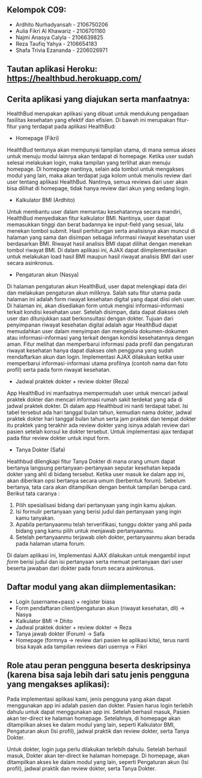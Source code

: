 ## Kelompok C09:
* Ardhito Nurhadyansah - 2106750206
* Aulia Fikri Al Khawariz - 2106701160
* Najmi Anasya Calyla - 2106639825
* Reza Taufiq Yahya - 2106654183
* Shafa Trivia Ezananda - 2206026971

## Tautan aplikasi Heroku: https://healthbud.herokuapp.com/

## Cerita aplikasi yang diajukan serta manfaatnya:

HealthBud merupakan aplikasi yang dibuat untuk mendukung pengadaan fasilitas kesehatan yang efektif dan efisien. Di bawah ini merupakan fitur-fitur yang terdapat pada aplikasi HealthBud:

- Homepage (Fikri)

HealthBud tentunya akan mempunyai tampilan utama, di mana  semua akses untuk menuju modul lainnya akan terdapat di homepage. Ketika user sudah selesai melakukan login, maka tampilan yang terlihat akan menuju homepage. Di homepage nantinya, selain ada tombol untuk mengakses modul yang lain, maka akan terdapat juga kolom untuk menulis review dari user tentang aplikasi HealthBud. Nantinya, semua reviews dari user akan bisa dilihat di homepage, tidak hanya review dari akun yang sedang login.

- Kalkulator BMI (Ardhito)

Untuk membantu user dalam memantau kesehatannya secara mandiri, HealthBud menyediakan fitur kalkulator BMI. Nantinya, user dapat memasukkan tinggi dan berat badannya ke input-field yang sesuai, lalu menekan tombol submit. Hasil perhitungan serta analisisnya akan muncul di halaman yang sama dan disimpan sebagai informasi riwayat kesehatan user berdasarkan BMI. Riwayat hasil analisis BMI dapat dilihat dengan menekan tombol riwayat BMI. Di dalam aplikasi ini, AJAX dapat diimplementasikan untuk melakukan load hasil BMI maupun hasil riwayat analisis BMI dari user secara asinkronus.

- Pengaturan akun (Nasya)

Di halaman pengaturan akun HealthBud, user dapat melengkapi data diri dan melakukan pengaturan akun miliknya. Salah satu fitur utama pada halaman ini adalah form riwayat kesehatan digital yang dapat diisi oleh user. Di halaman ini, akan disediakan form untuk mengisi informasi-informasi terkait kondisi kesehatan user. Setelah disimpan, data dapat diakses oleh user dan ditunjukkan saat berkonsultasi dengan dokter. Tujuan dari penyimpanan riwayat kesehatan digital adalah agar HealthBud dapat memudahkan user dalam menyimpan dan mengelola dokumen-dokumen atau informasi-informasi yang terkait dengan kondisi kesehatannya dengan aman. Fitur melihat dan memperbarui informasi pada profil dan pengaturan riwayat kesehatan hanya dapat diakses oleh pengguna yang sudah mendaftarkan akun dan login. Implementasi AJAX dilakukan ketika user memperbarui informasi-informasi utama profilnya (contoh nama dan foto profil) serta pada form riwayat kesehatan. 

- Jadwal praktek dokter + review dokter (Reza)

App HealthBud ini manfaatnya mempermudah user untuk mencari jadwal praktek dokter dan mencari informasi rumah sakit terdekat yang ada di jadwal praktek dokter. Di dalam app Healthbud ini nanti terdapat tabel. Isi tabel tersebut ada hari tanggal bulan tahun, kemudian nama dokter, jadwal praktek dokter hari tanggal bulan tahun serta jam praktek dan tempat dokter itu praktek yang terakhir ada review dokter yang isinya adalah review dari pasien setelah konsul ke dokter tersebut. Untuk implementasi ajax terdapat pada fitur review dokter untuk input form.

- Tanya Dokter (Safa)

Healthbud dilengkapi fitur Tanya Dokter di mana orang umum dapat bertanya langsung pertanyaan-pertanyaan seputar kesehatan kepada dokter yang ahli di bidang tersebut. Ketika user masuk ke dalam app ini, akan diberikan opsi bertanya secara umum (berbentuk forum). Sebelum bertanya, tata cara akan ditampilkan dengan bentuk tampilan berupa card. 
Berikut tata caranya :
1. Pilih spesialisasi bidang dari pertanyaan yang ingin kamu ajukan. </br>
2. Isi formulir pertanyaan yang berisi judul dan pertanyaan yang ingin kamu tanyakan.  </br>
3. Apabila pertanyaanmu telah terverifikasi, tunggu dokter yang ahli pada bidang yang kamu pilih untuk menjawab pertanyaanmu. </br>
4. Setelah pertanyaanmu terjawab oleh dokter, pertanyaanmu akan berada pada halaman utama forum. </br>

Di dalam aplikasi ini, Implementasi AJAX dilakukan untuk mengambil input *form* berisi judul dan isi pertanyaan serta memuat pertanyaan dari user beserta jawaban dari dokter pada forum secara asinkronus.


## Daftar modul yang akan diimplementasikan:
* Login (username+pass) + register biasa
* Form pendaftaran client/pengaturan akun (riwayat kesehatan, dll) -> Nasya
* Kalkulator BMI -> Dhito
* Jadwal praktek dokter + review dokter -> Reza
* Tanya jawab dokter (Forum) -> Safa
* Homepage (formnya → review dari pasien ke aplikasi kita), terus nanti bisa kayak ada tampilan reviews dari usernya -> Fikri


## Role atau peran pengguna beserta deskripsinya (karena bisa saja lebih dari satu jenis pengguna yang mengakses aplikasi):

Pada implementasi aplikasi kami, jenis pengguna yang akan dapat menggunakan app ini adalah pasien dan dokter. Pasien harus login terlebih dahulu untuk dapat menggunakan app ini. Setelah berhasil masuk, Pasien akan ter-direct ke halaman homepage. Setelahnya, di homepage akan ditampilkan akses ke dalam modul yang lain, seperti Kalkulator BMI, Pengaturan akun (Isi profil), jadwal praktik dan review dokter, serta Tanya Dokter.

Untuk dokter, login juga perlu dilakukan terlebih dahulu. Setelah berhasil masuk, Dokter akan ter-direct ke halaman homepage. Di homepage, akan ditampilkan akses ke dalam modul yang lain, seperti Pengaturan akun (Isi profil), jadwal praktik dan review dokter, serta Tanya Dokter.